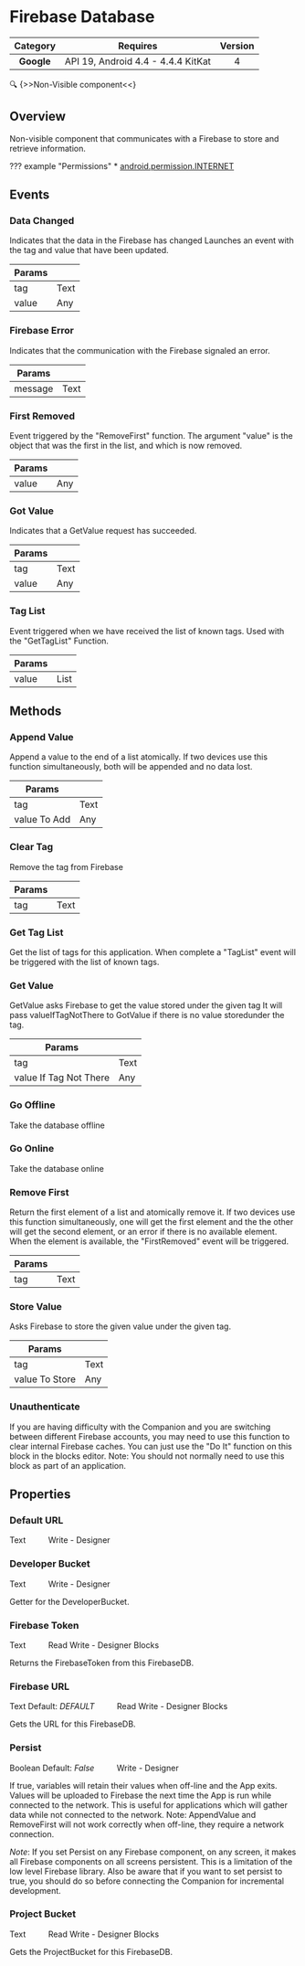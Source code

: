# Firebase Database

| Category | Requires | Version |
|:--------:|:-------:|:--------:|
|**Google**|<span class="chip chip-any">API 19, Android 4.4 - 4.4.4 KitKat</span>|<span class="chip chip-number">4</span>|

:mag: {>>Non-Visible component<<}

## Overview

Non-visible component that communicates with a Firebase to store and retrieve information.

??? example "Permissions"
    * [android.permission.INTERNET](https://developer.android.com/reference/android/Manifest.permission.html#INTERNET)

## Events

### Data Changed

Indicates that the data in the Firebase has changed
Launches an event with the tag and value that have been updated.

<div class="block" ai2-block="event" not-rendered="true" value="%7B%22componentName%22:%20%22Firebase%20Database%22,%20%22name%22:%20%22Data%20Changed%22,%20%22params%22:%20%5B%22tag%22,%20%22value%22%5D%7D"></div>

| Params | []() |
|--------|------|
|tag|<span class="chip chip-text">Text</span>|
|value|<span class="chip chip-any">Any</span>|


### Firebase Error

Indicates that the communication with the Firebase signaled an error.

<div class="block" ai2-block="event" not-rendered="true" value="%7B%22componentName%22:%20%22Firebase%20Database%22,%20%22name%22:%20%22Firebase%20Error%22,%20%22params%22:%20%5B%22message%22%5D%7D"></div>

| Params | []() |
|--------|------|
|message|<span class="chip chip-text">Text</span>|


### First Removed

Event triggered by the "RemoveFirst" function. The argument "value" is the object that was the first in the list, and which is now removed.

<div class="block" ai2-block="event" not-rendered="true" value="%7B%22componentName%22:%20%22Firebase%20Database%22,%20%22name%22:%20%22First%20Removed%22,%20%22params%22:%20%5B%22value%22%5D%7D"></div>

| Params | []() |
|--------|------|
|value|<span class="chip chip-any">Any</span>|


### Got Value

Indicates that a GetValue request has succeeded.

<div class="block" ai2-block="event" not-rendered="true" value="%7B%22componentName%22:%20%22Firebase%20Database%22,%20%22name%22:%20%22Got%20Value%22,%20%22params%22:%20%5B%22tag%22,%20%22value%22%5D%7D"></div>

| Params | []() |
|--------|------|
|tag|<span class="chip chip-text">Text</span>|
|value|<span class="chip chip-any">Any</span>|


### Tag List

Event triggered when we have received the list of known tags. Used with the "GetTagList" Function.

<div class="block" ai2-block="event" not-rendered="true" value="%7B%22componentName%22:%20%22Firebase%20Database%22,%20%22name%22:%20%22Tag%20List%22,%20%22params%22:%20%5B%22value%22%5D%7D"></div>

| Params | []() |
|--------|------|
|value|<span class="chip chip-list">List</span>|


## Methods

### Append Value

Append a value to the end of a list atomically. If two devices use this function simultaneously, both will be appended and no data lost.

<div class="block" ai2-block="method" not-rendered="true" value="%7B%22componentName%22:%20%22Firebase%20Database%22,%20%22name%22:%20%22Append%20Value%22,%20%22output%22:%20false,%20%22params%22:%20%5B%22tag%22,%20%22value%20To%20Add%22%5D%7D"></div>


| Params | []() |
|--------|------|
|tag|<span class="chip chip-text">Text</span>|
|value To Add|<span class="chip chip-any">Any</span>|


### Clear Tag

Remove the tag from Firebase

<div class="block" ai2-block="method" not-rendered="true" value="%7B%22componentName%22:%20%22Firebase%20Database%22,%20%22name%22:%20%22Clear%20Tag%22,%20%22output%22:%20false,%20%22params%22:%20%5B%22tag%22%5D%7D"></div>


| Params | []() |
|--------|------|
|tag|<span class="chip chip-text">Text</span>|


### Get Tag List

Get the list of tags for this application. When complete a "TagList" event will be triggered with the list of known tags.

<div class="block" ai2-block="method" not-rendered="true" value="%7B%22componentName%22:%20%22Firebase%20Database%22,%20%22name%22:%20%22Get%20Tag%20List%22,%20%22output%22:%20false,%20%22params%22:%20%5B%5D%7D"></div>


### Get Value

GetValue asks Firebase to get the value stored under the given tag
It will pass valueIfTagNotThere to GotValue if there is no value storedunder the tag.

<div class="block" ai2-block="method" not-rendered="true" value="%7B%22componentName%22:%20%22Firebase%20Database%22,%20%22name%22:%20%22Get%20Value%22,%20%22output%22:%20false,%20%22params%22:%20%5B%22tag%22,%20%22value%20If%20Tag%20Not%20There%22%5D%7D"></div>


| Params | []() |
|--------|------|
|tag|<span class="chip chip-text">Text</span>|
|value If Tag Not There|<span class="chip chip-any">Any</span>|


### Go Offline

Take the database offline

<div class="block" ai2-block="method" not-rendered="true" value="%7B%22componentName%22:%20%22Firebase%20Database%22,%20%22name%22:%20%22Go%20Offline%22,%20%22output%22:%20false,%20%22params%22:%20%5B%5D%7D"></div>


### Go Online

Take the database online

<div class="block" ai2-block="method" not-rendered="true" value="%7B%22componentName%22:%20%22Firebase%20Database%22,%20%22name%22:%20%22Go%20Online%22,%20%22output%22:%20false,%20%22params%22:%20%5B%5D%7D"></div>


### Remove First

Return the first element of a list and atomically remove it. If two devices use this function simultaneously, one will get the first element and the the other will get the second element, or an error if there is no available element. When the element is available, the "FirstRemoved" event will be triggered.

<div class="block" ai2-block="method" not-rendered="true" value="%7B%22componentName%22:%20%22Firebase%20Database%22,%20%22name%22:%20%22Remove%20First%22,%20%22output%22:%20false,%20%22params%22:%20%5B%22tag%22%5D%7D"></div>


| Params | []() |
|--------|------|
|tag|<span class="chip chip-text">Text</span>|


### Store Value

Asks Firebase to store the given value under the given tag.

<div class="block" ai2-block="method" not-rendered="true" value="%7B%22componentName%22:%20%22Firebase%20Database%22,%20%22name%22:%20%22Store%20Value%22,%20%22output%22:%20false,%20%22params%22:%20%5B%22tag%22,%20%22value%20To%20Store%22%5D%7D"></div>


| Params | []() |
|--------|------|
|tag|<span class="chip chip-text">Text</span>|
|value To Store|<span class="chip chip-any">Any</span>|


### Unauthenticate

If you are having difficulty with the Companion and you are switching between different Firebase accounts, you may need to use this function to clear internal Firebase caches. You can just use the "Do It" function on this block in the blocks editor. Note: You should not normally need to use this block as part of an application.

<div class="block" ai2-block="method" not-rendered="true" value="%7B%22componentName%22:%20%22Firebase%20Database%22,%20%22name%22:%20%22Unauthenticate%22,%20%22output%22:%20false,%20%22params%22:%20%5B%5D%7D"></div>


## Properties

### Default URL

<span class="chip chip-text">Text</span><span style="user-select: none;">&nbsp;&nbsp;&nbsp;&nbsp;&nbsp;&nbsp;&nbsp;&nbsp;&nbsp;&nbsp;</span><span class="chip chip-rw">Write</span><span style="user-select: none;">&nbsp;</span>-<span style="user-select: none;">&nbsp;</span><span class="chip chip-bd">Designer</span><span style="user-select: none;">&nbsp;</span>


### Developer Bucket

<span class="chip chip-text">Text</span><span style="user-select: none;">&nbsp;&nbsp;&nbsp;&nbsp;&nbsp;&nbsp;&nbsp;&nbsp;&nbsp;&nbsp;</span><span class="chip chip-rw">Write</span><span style="user-select: none;">&nbsp;</span>-<span style="user-select: none;">&nbsp;</span><span class="chip chip-bd">Designer</span><span style="user-select: none;">&nbsp;</span>

Getter for the DeveloperBucket.


### Firebase Token

<span class="chip chip-text">Text</span><span style="user-select: none;">&nbsp;&nbsp;&nbsp;&nbsp;&nbsp;&nbsp;&nbsp;&nbsp;&nbsp;&nbsp;</span><span class="chip chip-rw">Read</span><span style="user-select: none;">&nbsp;</span><span class="chip chip-rw">Write</span><span style="user-select: none;">&nbsp;</span>-<span style="user-select: none;">&nbsp;</span><span class="chip chip-bd">Designer</span><span style="user-select: none;">&nbsp;</span><span class="chip chip-bd">Blocks</span><span style="user-select: none;">&nbsp;</span>

Returns the FirebaseToken from this FirebaseDB.

<div class="block" ai2-block="property" not-rendered="true" value="%7B%22componentName%22:%20%22Firebase%20Database%22,%20%22name%22:%20%22Firebase%20Token%22,%20%22getter%22:%20true%7D"></div>
<div class="block" ai2-block="property" not-rendered="true" value="%7B%22componentName%22:%20%22Firebase%20Database%22,%20%22name%22:%20%22Firebase%20Token%22,%20%22getter%22:%20false%7D"></div>


### Firebase URL

<span class="chip chip-text">Text</span><span style="user-select: none;">&nbsp;</span><span class="chip chip-text">Default: <i>DEFAULT</i></span><span style="user-select: none;">&nbsp;&nbsp;&nbsp;&nbsp;&nbsp;&nbsp;&nbsp;&nbsp;&nbsp;&nbsp;</span><span class="chip chip-rw">Read</span><span style="user-select: none;">&nbsp;</span><span class="chip chip-rw">Write</span><span style="user-select: none;">&nbsp;</span>-<span style="user-select: none;">&nbsp;</span><span class="chip chip-bd">Designer</span><span style="user-select: none;">&nbsp;</span><span class="chip chip-bd">Blocks</span><span style="user-select: none;">&nbsp;</span>

Gets the URL for this FirebaseDB.

<div class="block" ai2-block="property" not-rendered="true" value="%7B%22componentName%22:%20%22Firebase%20Database%22,%20%22name%22:%20%22Firebase%20URL%22,%20%22getter%22:%20true%7D"></div>
<div class="block" ai2-block="property" not-rendered="true" value="%7B%22componentName%22:%20%22Firebase%20Database%22,%20%22name%22:%20%22Firebase%20URL%22,%20%22getter%22:%20false%7D"></div>


### Persist

<span class="chip chip-boolean">Boolean</span><span style="user-select: none;">&nbsp;</span><span class="chip chip-boolean">Default: <i>False</i></span><span style="user-select: none;">&nbsp;&nbsp;&nbsp;&nbsp;&nbsp;&nbsp;&nbsp;&nbsp;&nbsp;&nbsp;</span><span class="chip chip-rw">Write</span><span style="user-select: none;">&nbsp;</span>-<span style="user-select: none;">&nbsp;</span><span class="chip chip-bd">Designer</span><span style="user-select: none;">&nbsp;</span>

If true, variables will retain their values when off-line and the App exits. Values will be uploaded to Firebase the next time the App is run while connected to the network. This is useful for applications which will gather data while not connected to the network. Note: AppendValue and RemoveFirst will not work correctly when off-line, they require a network connection.  
  
 _Note_: If you set Persist on any Firebase component, on any screen, it makes all Firebase components on all screens persistent. This is a limitation of the low level Firebase library. Also be aware that if you want to set persist to true, you should do so before connecting the Companion for incremental development.


### Project Bucket

<span class="chip chip-text">Text</span><span style="user-select: none;">&nbsp;&nbsp;&nbsp;&nbsp;&nbsp;&nbsp;&nbsp;&nbsp;&nbsp;&nbsp;</span><span class="chip chip-rw">Read</span><span style="user-select: none;">&nbsp;</span><span class="chip chip-rw">Write</span><span style="user-select: none;">&nbsp;</span>-<span style="user-select: none;">&nbsp;</span><span class="chip chip-bd">Designer</span><span style="user-select: none;">&nbsp;</span><span class="chip chip-bd">Blocks</span><span style="user-select: none;">&nbsp;</span>

Gets the ProjectBucket for this FirebaseDB.

<div class="block" ai2-block="property" not-rendered="true" value="%7B%22componentName%22:%20%22Firebase%20Database%22,%20%22name%22:%20%22Project%20Bucket%22,%20%22getter%22:%20true%7D"></div>
<div class="block" ai2-block="property" not-rendered="true" value="%7B%22componentName%22:%20%22Firebase%20Database%22,%20%22name%22:%20%22Project%20Bucket%22,%20%22getter%22:%20false%7D"></div>
